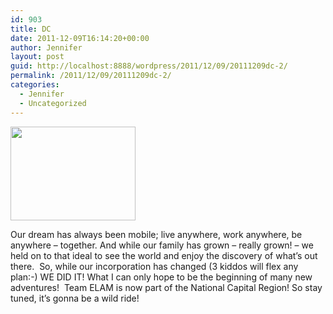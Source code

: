 ```yaml
---
id: 903
title: DC
date: 2011-12-09T16:14:20+00:00
author: Jennifer
layout: post
guid: http://localhost:8888/wordpress/2011/12/09/20111209dc-2/
permalink: /2011/12/09/20111209dc-2/
categories:
  - Jennifer
  - Uncategorized
---
```

<a rel="attachment wp-att-1244" href="http://static.squarespace.com/static/50db6bb3e4b015296cd43789/50dfa5b1e4b0dc6320e0b5ea/50dfa5f0e4b0dc6320e0bd4c/1356834288122/?format=original"><img title="TeamElam_xmas_2011" height="150" alt="" width="200" class="alignnone size-thumbnail wp-image-1244" src="http://static.squarespace.com/static/50db6bb3e4b015296cd43789/50dfa5b1e4b0dc6320e0b5ea/50dfa5b3e4b0dc6320e0b888/1323447239000/?format=original" /></a>
  
Our dream has always been mobile; live anywhere, work anywhere, be anywhere &#8211; together. And while our family has grown &#8211; really grown! &#8211; we held on to that ideal to see the world and enjoy the discovery of what&#8217;s out there.  So, while our incorporation has changed (3 kiddos will flex any plan:-) WE DID IT! What I can only hope to be the beginning of many new adventures!  Team ELAM is now part of the National Capital Region! So stay tuned, it&#8217;s gonna be a wild ride!